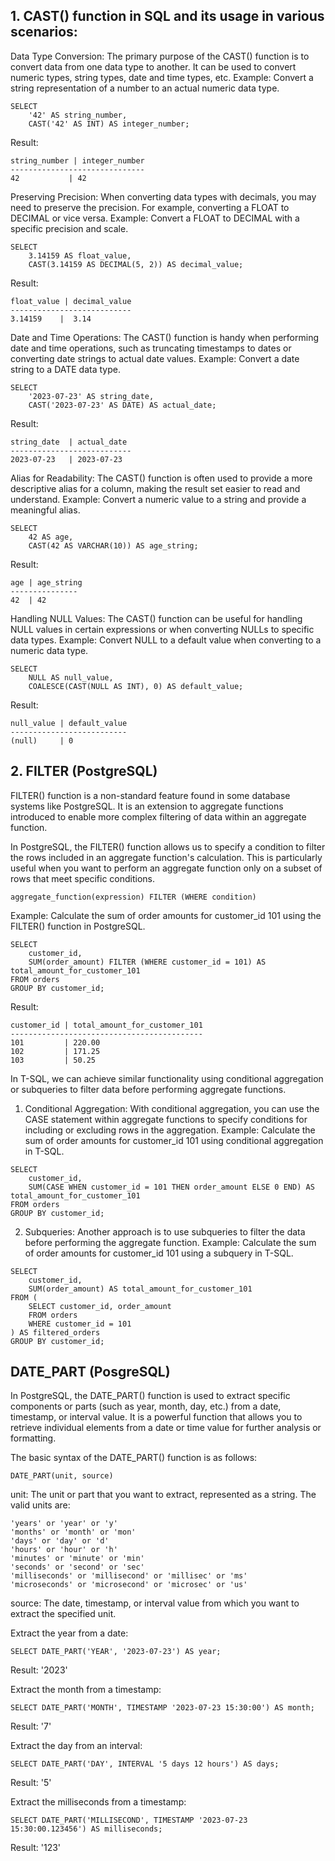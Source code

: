## 1. CAST() function in SQL and its usage in various scenarios:

Data Type Conversion: The primary purpose of the CAST() function is to convert data from one data type to another. It can be used to convert numeric types, string types, date and time types, etc.
Example: Convert a string representation of a number to an actual numeric data type.
```
SELECT
    '42' AS string_number,
    CAST('42' AS INT) AS integer_number;

```
Result:
```
string_number | integer_number
------------------------------
42           | 42
```
Preserving Precision: When converting data types with decimals, you may need to preserve the precision. For example, converting a FLOAT to DECIMAL or vice versa.
Example: Convert a FLOAT to DECIMAL with a specific precision and scale.
```
SELECT
    3.14159 AS float_value,
    CAST(3.14159 AS DECIMAL(5, 2)) AS decimal_value;
```
Result:
```
float_value | decimal_value
---------------------------
3.14159    |  3.14
```
Date and Time Operations: The CAST() function is handy when performing date and time operations, such as truncating timestamps to dates or converting date strings to actual date values.
Example: Convert a date string to a DATE data type.
```
SELECT
    '2023-07-23' AS string_date,
    CAST('2023-07-23' AS DATE) AS actual_date;
```
Result:
```
string_date  | actual_date
---------------------------
2023-07-23   | 2023-07-23
```
Alias for Readability: The CAST() function is often used to provide a more descriptive alias for a column, making the result set easier to read and understand.
Example: Convert a numeric value to a string and provide a meaningful alias.
```
SELECT
    42 AS age,
    CAST(42 AS VARCHAR(10)) AS age_string;
```
Result:
```
age | age_string
---------------
42  | 42
```
Handling NULL Values: The CAST() function can be useful for handling NULL values in certain expressions or when converting NULLs to specific data types.
Example: Convert NULL to a default value when converting to a numeric data type.
```
SELECT
    NULL AS null_value,
    COALESCE(CAST(NULL AS INT), 0) AS default_value;
```
Result:
```
null_value | default_value
--------------------------
(null)     | 0
```


## 2. FILTER (PostgreSQL)
  FILTER() function is a non-standard feature found in some database systems like PostgreSQL. It is an extension to aggregate functions introduced to enable more complex filtering of data within an aggregate function.

In PostgreSQL, the FILTER() function allows us to specify a condition to filter the rows included in an aggregate function's calculation. This is particularly useful when you want to perform an aggregate function only on a subset of rows that meet specific conditions.
```
aggregate_function(expression) FILTER (WHERE condition)
```
Example: Calculate the sum of order amounts for customer_id 101 using the FILTER() function in PostgreSQL.

```
SELECT
    customer_id,
    SUM(order_amount) FILTER (WHERE customer_id = 101) AS total_amount_for_customer_101
FROM orders
GROUP BY customer_id;
```
Result:

```
customer_id | total_amount_for_customer_101
-------------------------------------------
101         | 220.00
102         | 171.25
103         | 50.25
```

In T-SQL, we can achieve similar functionality using conditional aggregation or subqueries to filter data before performing aggregate functions.

1. Conditional Aggregation: With conditional aggregation, you can use the CASE statement within aggregate functions to specify conditions for including or excluding rows in the aggregation.
Example: Calculate the sum of order amounts for customer_id 101 using conditional aggregation in T-SQL.

```
SELECT
    customer_id,
    SUM(CASE WHEN customer_id = 101 THEN order_amount ELSE 0 END) AS total_amount_for_customer_101
FROM orders
GROUP BY customer_id;
```

2. Subqueries: Another approach is to use subqueries to filter the data before performing the aggregate function.
Example: Calculate the sum of order amounts for customer_id 101 using a subquery in T-SQL.

```
SELECT
    customer_id,
    SUM(order_amount) AS total_amount_for_customer_101
FROM (
    SELECT customer_id, order_amount
    FROM orders
    WHERE customer_id = 101
) AS filtered_orders
GROUP BY customer_id;
```

## DATE_PART (PosgreSQL)
In PostgreSQL, the DATE_PART() function is used to extract specific components or parts (such as year, month, day, etc.) from a date, timestamp, or interval value. It is a powerful function that allows you to retrieve individual elements from a date or time value for further analysis or formatting.

The basic syntax of the DATE_PART() function is as follows:
```
DATE_PART(unit, source)
```


unit: The unit or part that you want to extract, represented as a string. The valid units are:
```
'years' or 'year' or 'y'
'months' or 'month' or 'mon'
'days' or 'day' or 'd'
'hours' or 'hour' or 'h'
'minutes' or 'minute' or 'min'
'seconds' or 'second' or 'sec'
'milliseconds' or 'millisecond' or 'millisec' or 'ms'
'microseconds' or 'microsecond' or 'microsec' or 'us'
```
source: The date, timestamp, or interval value from which you want to extract the specified unit.

Extract the year from a date:
```
SELECT DATE_PART('YEAR', '2023-07-23') AS year;
```
Result: '2023'

Extract the month from a timestamp:
```
SELECT DATE_PART('MONTH', TIMESTAMP '2023-07-23 15:30:00') AS month;
```
Result: '7'

Extract the day from an interval:
```
SELECT DATE_PART('DAY', INTERVAL '5 days 12 hours') AS days;
```
Result: '5'

Extract the milliseconds from a timestamp:
```
SELECT DATE_PART('MILLISECOND', TIMESTAMP '2023-07-23 15:30:00.123456') AS milliseconds;
```
Result: '123'


